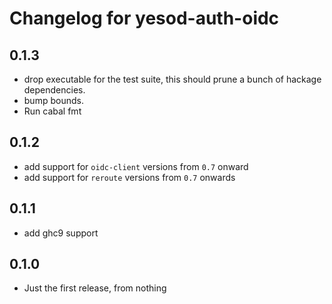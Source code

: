 # Changelog for yesod-auth-oidc

## 0.1.3

+ drop executable for the test suite,
  this should prune a bunch of hackage dependencies.
+ bump bounds.
+ Run cabal fmt

## 0.1.2

+ add support for `oidc-client` versions from `0.7` onward
+ add support for `reroute` versions from `0.7` onwards

## 0.1.1

+ add ghc9 support

## 0.1.0

* Just the first release, from nothing
